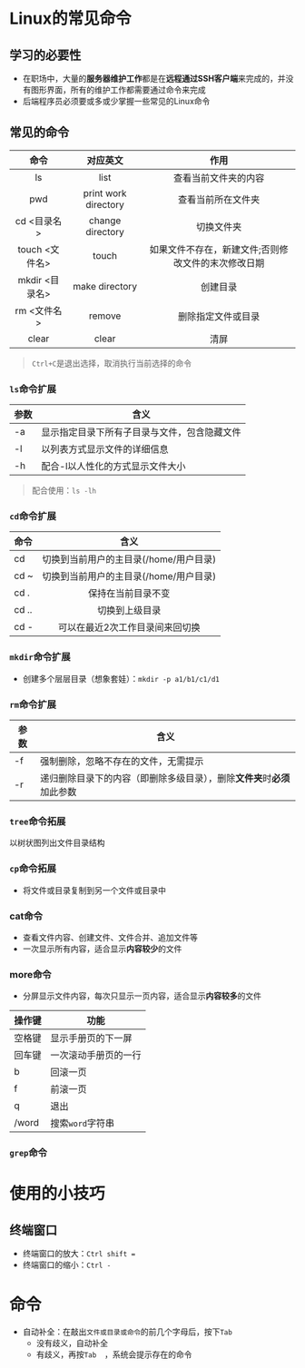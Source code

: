 # Linux的常见命令

## 学习的必要性

* 在职场中，大量的**服务器维护工作**都是在**远程通过SSH客户端**来完成的，并没有图形界面，所有的维护工作都需要通过命令来完成
* 后端程序员必须要或多或少掌握一些常见的Linux命令

## 常见的命令

|      命令      |       对应英文       |                        作用                         |
| :------------: | :------------------: | :-------------------------------------------------: |
|       ls       |         list         |                查看当前文件夹的内容                 |
|      pwd       | print work directory |                 查看当前所在文件夹                  |
|  cd  <目录名>  |   change directory   |                     切换文件夹                      |
| touch <文件名> |        touch         | 如果文件不存在，新建文件;否则修改文件的末次修改日期 |
| mkdir <目录名> |    make directory    |                      创建目录                       |
|  rm <文件名>   |        remove        |                 删除指定文件或目录                  |
|     clear      |        clear         |                        清屏                         |

> `Ctrl+C`是退出选择，取消执行当前选择的命令

### `ls`命令扩展

| 参数 | 含义                                         |
| ---- | -------------------------------------------- |
| -a   | 显示指定目录下所有子目录与文件，包含隐藏文件 |
| -l   | 以列表方式显示文件的详细信息                 |
| -h   | 配合-l以人性化的方式显示文件大小             |

> 配合使用：`ls -lh`

### `cd`命令扩展

| 命令  |                  含义                  |
| :---- | :------------------------------------: |
| cd    | 切换到当前用户的主目录(/home/用户目录) |
| cd ~  | 切换到当前用户的主目录(/home/用户目录) |
| cd .  |           保持在当前目录不变           |
| cd .. |             切换到上级目录             |
| cd -  |    可以在最近2次工作目录间来回切换     |

### `mkdir`命令扩展

* 创建多个层层目录（想象套娃）：`mkdir -p a1/b1/c1/d1`

### `rm`命令扩展

| 参数 | 含义                                                         |
| ---- | ------------------------------------------------------------ |
| -f   | 强制删除，忽略不存在的文件，无需提示                         |
| -r   | 递归删除目录下的内容（即删除多级目录），删除**文件夹**时**必须**加此参数 |

### `tree`命令拓展

以树状图列出文件目录结构

### `cp`命令拓展

* 将文件或目录复制到另一个文件或目录中

### cat命令

* 查看文件内容、创建文件、文件合并、追加文件等
* 一次显示所有内容，适合显示**内容较少**的文件

### more命令

* 分屏显示文件内容，每次只显示一页内容，适合显示**内容较多**的文件

| 操作键 | 功能                 |
| ------ | -------------------- |
| 空格键 | 显示手册页的下一屏   |
| 回车键 | 一次滚动手册页的一行 |
| b      | 回滚一页             |
| f      | 前滚一页             |
| q      | 退出                 |
| /word  | 搜索`word`字符串     |

### `grep`命令



# 使用的小技巧

## 终端窗口

* 终端窗口的放大：`Ctrl shift =`
* 终端窗口的缩小：`Ctrl -`

# 命令

* 自动补全：在敲出`文件或目录或命令`的前几个字母后，按下`Tab`
  * 没有歧义，自动补全
  * 有歧义，再按`Tab	`，系统会提示存在的命令


